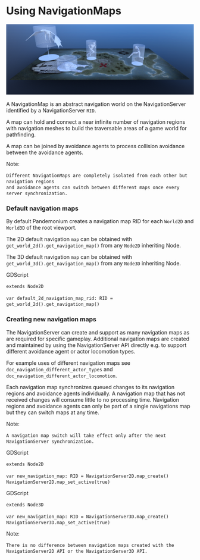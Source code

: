 
# Using NavigationMaps

![](img/nav_maps.png)

A NavigationMap is an abstract navigation world on the NavigationServer identified by a NavigationServer `RID`.

A map can hold and connect a near infinite number of navigation regions with navigation meshes to build the traversable areas of a game world for pathfinding.

A map can be joined by avoidance agents to process collision avoidance between the avoidance agents.

Note:

    Different NavigationMaps are completely isolated from each other but navigation regions
    and avoidance agents can switch between different maps once every server synchronization.

### Default navigation maps

By default Pandemonium creates a navigation map RID for each `World2D` and `World3D` of the root viewport.

The 2D default navigation `map` can be obtained with ``get_world_2d().get_navigation_map()`` from any `Node2D` inheriting Node.

The 3D default navigation `map` can be obtained with ``get_world_3d().get_navigation_map()`` from any `Node3D` inheriting Node.

GDScript

```
extends Node2D

var default_2d_navigation_map_rid: RID = get_world_2d().get_navigation_map()
```

### Creating new navigation maps

The NavigationServer can create and support as many navigation maps as are required for specific gameplay.
Additional navigation maps are created and maintained by using the NavigationServer API
directly e.g. to support different avoidance agent or actor locomotion types.

For example uses of different navigation maps see `doc_navigation_different_actor_types` and `doc_navigation_different_actor_locomotion`.

Each navigation map synchronizes queued changes to its navigation regions and avoidance agents individually.
A navigation map that has not received changes will consume little to no processing time.
Navigation regions and avoidance agents can only be part of a single navigations map but they can switch maps at any time.

Note:

    A navigation map switch will take effect only after the next NavigationServer synchronization.

GDScript

```
extends Node2D

var new_navigation_map: RID = NavigationServer2D.map_create()
NavigationServer2D.map_set_active(true)
```

GDScript

```
extends Node3D

var new_navigation_map: RID = NavigationServer3D.map_create()
NavigationServer3D.map_set_active(true)
```

Note:

    There is no difference between navigation maps created with the NavigationServer2D API or the NavigationServer3D API.
